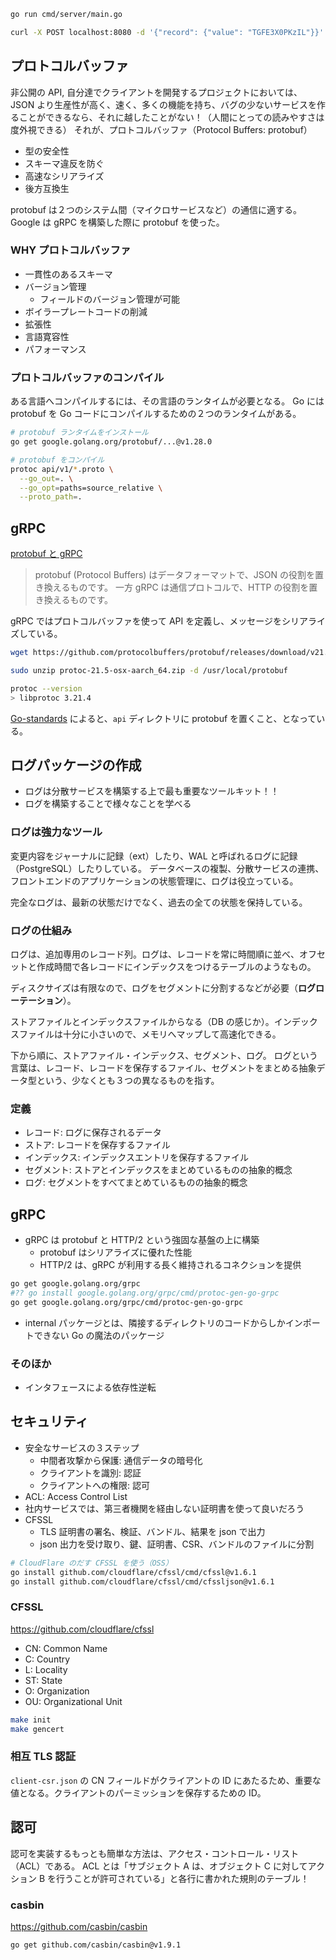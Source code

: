 ```sh
go run cmd/server/main.go

curl -X POST localhost:8080 -d '{"record": {"value": "TGFE3X0PKzIL"}}'
```

## プロトコルバッファ

非公開の API, 自分達でクライアントを開発するプロジェクトにおいては、JSON より生産性が高く、速く、多くの機能を持ち、バグの少ないサービスを作ることができるなら、それに越したことがない！（人間にとっての読みやすさは度外視できる）
それが、プロトコルバッファ（Protocol Buffers: protobuf）

- 型の安全性
- スキーマ違反を防ぐ
- 高速なシリアライズ
- 後方互換生

protobuf は２つのシステム間（マイクロサービスなど）の通信に適する。
Google は gRPC を構築した際に protobuf を使った。

### WHY プロトコルバッファ

- 一貫性のあるスキーマ
- バージョン管理
  - フィールドのバージョン管理が可能
- ボイラープレートコードの削減
- 拡張性
- 言語寛容性
- パフォーマンス

### プロトコルバッファのコンパイル

ある言語へコンパイルするには、その言語のランタイムが必要となる。
Go には protobuf を Go コードにコンパイルするための２つのランタイムがある。

```sh
# protobuf ランタイムをインストール
go get google.golang.org/protobuf/...@v1.28.0

# protobuf をコンパイル
protoc api/v1/*.proto \
  --go_out=. \
  --go_opt=paths=source_relative \
  --proto_path=.
```

## gRPC

[protobuf と gRPC](<https://docs.wantedly.dev/fields/system/apis#:~:text=protobuf%20(Protocol%20Buffers)%20%E3%81%AF%E3%83%87%E3%83%BC%E3%82%BF,%E5%BD%B9%E5%89%B2%E3%82%92%E7%BD%AE%E3%81%8D%E6%8F%9B%E3%81%88%E3%82%8B%E3%82%82%E3%81%AE%E3%81%A7%E3%81%99%E3%80%82>)

> protobuf (Protocol Buffers) はデータフォーマットで、JSON の役割を置き換えるものです。 一方 gRPC は通信プロトコルで、HTTP の役割を置き換えるものです。

gRPC ではプロトコルバッファを使って API を定義し、メッセージをシリアライズしている。

```sh
wget https://github.com/protocolbuffers/protobuf/releases/download/v21.5/protoc-21.5-osx-aarch_64.zip

sudo unzip protoc-21.5-osx-aarch_64.zip -d /usr/local/protobuf

protoc --version
> libprotoc 3.21.4
```

[Go-standards](https://github.com/golang-standards/project-layout) によると、`api` ディレクトリに protobuf を置くこと、となっている。

## ログパッケージの作成

- ログは分散サービスを構築する上で最も重要なツールキット！！
- ログを構築することで様々なことを学べる

### ログは強力なツール

変更内容をジャーナルに記録（ext）したり、WAL と呼ばれるログに記録（PostgreSQL）したりしている。
データベースの複製、分散サービスの連携、フロントエンドのアプリケーションの状態管理に、ログは役立っている。

完全なログは、最新の状態だけでなく、過去の全ての状態を保持している。

### ログの仕組み

ログは、追加専用のレコード列。ログは、レコードを常に時間順に並べ、オフセットと作成時間で各レコードにインデックスをつけるテーブルのようなもの。

ディスクサイズは有限なので、ログをセグメントに分割するなどが必要（**ログローテーション**）。

ストアファイルとインデックスファイルからなる（DB の感じか）。インデックスファイルは十分に小さいので、メモリへマップして高速化できる。

下から順に、ストアファイル・インデックス、セグメント、ログ。
ログという言葉は、レコード、レコードを保存するファイル、セグメントをまとめる抽象データ型という、少なくとも３つの異なるものを指す。

### 定義

- レコード: ログに保存されるデータ
- ストア: レコードを保存するファイル
- インデックス: インデックスエントリを保存するファイル
- セグメント: ストアとインデックスをまとめているものの抽象的概念
- ログ: セグメントをすべてまとめているものの抽象的概念

## gRPC

- gRPC は protobuf と HTTP/2 という強固な基盤の上に構築
  - protobuf はシリアライズに優れた性能
  - HTTP/2 は、gRPC が利用する長く維持されるコネクションを提供

```sh
go get google.golang.org/grpc
#?? go install google.golang.org/grpc/cmd/protoc-gen-go-grpc
go get google.golang.org/grpc/cmd/protoc-gen-go-grpc
```

- internal パッケージとは、隣接するディレクトリのコードからしかインポートできない Go の魔法のパッケージ

### そのほか

- インタフェースによる依存性逆転

## セキュリティ

- 安全なサービスの３ステップ
  - 中間者攻撃から保護: 通信データの暗号化
  - クライアントを識別: 認証
  - クライアントへの権限: 認可
- ACL: Access Control List
- 社内サービスでは、第三者機関を経由しない証明書を使って良いだろう
- CFSSL
  - TLS 証明書の署名、検証、バンドル、結果を json で出力
  - json 出力を受け取り、鍵、証明書、CSR、バンドルのファイルに分割

```sh
# CloudFlare のだす CFSSL を使う（OSS）
go install github.com/cloudflare/cfssl/cmd/cfssl@v1.6.1
go install github.com/cloudflare/cfssl/cmd/cfssljson@v1.6.1
```

### CFSSL

https://github.com/cloudflare/cfssl

- CN: Common Name
- C: Country
- L: Locality
- ST: State
- O: Organization
- OU: Organizational Unit

```sh
make init
make gencert
```

### 相互 TLS 認証

`client-csr.json` の CN フィールドがクライアントの ID にあたるため、重要な値となる。クライアントのパーミッションを保存するための ID。

## 認可

認可を実装するもっとも簡単な方法は、アクセス・コントロール・リスト（ACL）である。
ACL とは「サブジェクト A は、オブジェクト C に対してアクション B を行うことが許可されている」と各行に書かれた規則のテーブル！

### casbin

https://github.com/casbin/casbin

```sh
go get github.com/casbin/casbin@v1.9.1
```
